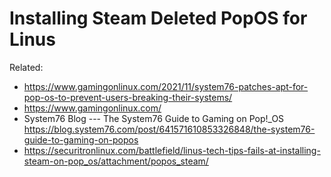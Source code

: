 # Installing Steam Deleted PopOS for Linus

Related:

* <https://www.gamingonlinux.com/2021/11/system76-patches-apt-for-pop-os-to-prevent-users-breaking-their-systems/>
* <https://www.gamingonlinux.com/>
* System76 Blog --- The System76 Guide to Gaming on Pop!\_OS  
  <https://blog.system76.com/post/641571610853326848/the-system76-guide-to-gaming-on-popos>
* <https://securitronlinux.com/battlefield/linus-tech-tips-fails-at-installing-steam-on-pop_os/attachment/popos_steam/>
